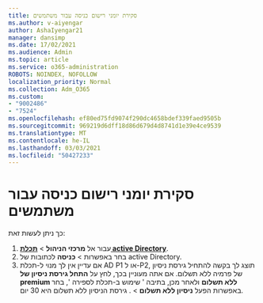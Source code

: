 ```yaml
---
title: סקירת יומני רישום כניסה עבור משתמשים
ms.author: v-aiyengar
author: AshaIyengar21
manager: dansimp
ms.date: 17/02/2021
ms.audience: Admin
ms.topic: article
ms.service: o365-administration
ROBOTS: NOINDEX, NOFOLLOW
localization_priority: Normal
ms.collection: Adm_O365
ms.custom:
- "9002486"
- "7524"
ms.openlocfilehash: ef80ed75fd9074f290dc4658bdef339faed9505b
ms.sourcegitcommit: 969219d6dff18d86d679d4d8741d1e39e4ce9539
ms.translationtype: MT
ms.contentlocale: he-IL
ms.lasthandoff: 03/03/2021
ms.locfileid: "50427233"
---
```

# <a name="review-sign-in-logs-for-users"></a>סקירת יומני רישום כניסה עבור משתמשים

כך ניתן לעשות זאת:

1. עבור אל **מרכזי הניהול**  >  **[תכלת active Directory](https://go.microsoft.com/fwlink/p/?linkid=2067268)**.
1. בחר באפשרות  >  **כניסה** לכתובות של active Directory.
1. אם עדיין אין לך מנוי ל-תכלת AD P1 או ל-P2, תוצג לך בקשה להתחיל גירסת ניסיון של פרמיה ללא תשלום. אם אתה מעוניין בכך, לחץ על **התחל גירסת ניסיון של premium ללא תשלום** ולאחר מכן, בתיבה ' שימוש ב-תכלת לספירה ', בחר באפשרות הפעל **ניסיון ללא תשלום**  >  . גירסת הניסיון ללא תשלום היא 30 יום.